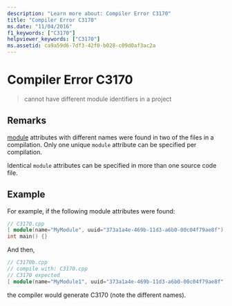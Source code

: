 ```yaml
---
description: "Learn more about: Compiler Error C3170"
title: "Compiler Error C3170"
ms.date: "11/04/2016"
f1_keywords: ["C3170"]
helpviewer_keywords: ["C3170"]
ms.assetid: ca9a59d6-7df3-42f0-b028-c09d0af3ac2a
---
```

# Compiler Error C3170

> cannot have different module identifiers in a project

## Remarks

[module](../../windows/attributes/module-cpp.md) attributes with different names were found in two of the files in a compilation. Only one unique `module` attribute can be specified per compilation.

Identical `module` attributes can be specified in more than one source code file.

## Example

For example, if the following module attributes were found:

```cpp
// C3170.cpp
[ module(name="MyModule", uuid="373a1a4e-469b-11d3-a6b0-00c04f79ae8f") ];
int main() {}
```

And then,

```cpp
// C3170b.cpp
// compile with: C3170.cpp
// C3170 expected
[ module(name="MyModule1", uuid="373a1a4e-469b-11d3-a6b0-00c04f79ae8f") ];
```

the compiler would generate C3170 (note the different names).
